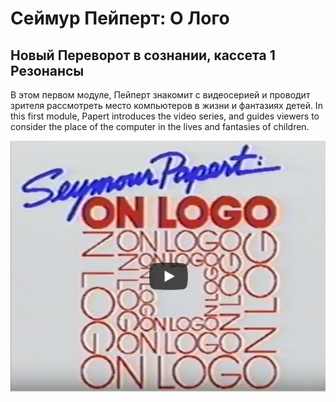 # Сеймур Пейперт: О Лого
## Новый Переворот в сознании, кассета 1 Резонансы

В этом первом модуле, Пейперт знакомит с видеосерией и проводит зрителя рассмотреть место компьютеров в жизни и фантазиях детей.
In this first module, Papert introduces the video series, and guides viewers to consider the place of the computer in the lives and fantasies of children.

[![NM1](./images/spol_video.png)](https://youtu.be/NGmNvRXMhac?autoplay=1)
